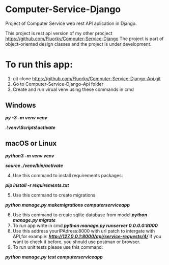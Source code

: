 # Computer-Service-Django
Project of Computer Service web rest API aplication in Django.

This project is rest api version of my other procject https://github.com/Fluorky/Computer-Service-Django
The project is part of object-oriented design classes and the project is under development.



# To run this app:
1. git clone https://github.com/Fluorky/Computer-Service-Django-Api.git
2. Go to Computer-Service-Django-Api folder
3. Create and run virual venv using these commands in cmd 

## Windows
***py -3 -m venv venv***

***.\\venv\\Scripts\\activate***

## macOS or Linux
***python3 -m venv venv***

***source ./venv/bin/activate***

4.  Use this command to install requirements packages:

***pip install -r requirements.txt***

5. Use this command to create migrations

***python manage.py makemigrations computerserviceapp***

6. Use this command to create sqlite database from model
***python manage.py migrate***
7. To run app write in cmd
***python manage.py runserver 0.0.0.0:8000***
8. Use this address yourIPAdress:8000 with url patch to intergate with API,for example: ***http://127.0.0.1:8000/api/service-requests/4/***
If you want to check it before, you should use postman or browser.
9. To run unit tests please use this command:

***python manage.py test computerserviceapp***
